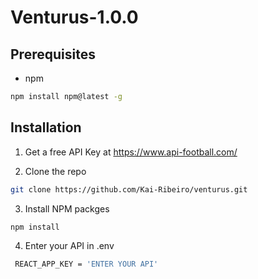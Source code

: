 # Venturus-1.0.0

## Prerequisites
- npm
````bash
npm install npm@latest -g 
````
## Installation

1. Get a free API Key at https://www.api-football.com/

2. Clone the repo
````bash
git clone https://github.com/Kai-Ribeiro/venturus.git
````

3. Install NPM packges
````bash
npm install
````
4. Enter your API in .env
````bash
 REACT_APP_KEY = 'ENTER YOUR API'
````
